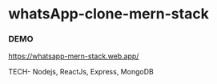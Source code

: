 # whatsApp-clone-mern-stack

### DEMO
https://whatsapp-mern-stack.web.app/

TECH- Nodejs, ReactJs, Express, MongoDB


<!--  MONGO DB 
password: zOk2yK40Usnngezg
mongodb+srv://admin:<password>@cluster0.znqx1.mongodb.net/<dbname>?retryWrites=true&w=majority -->